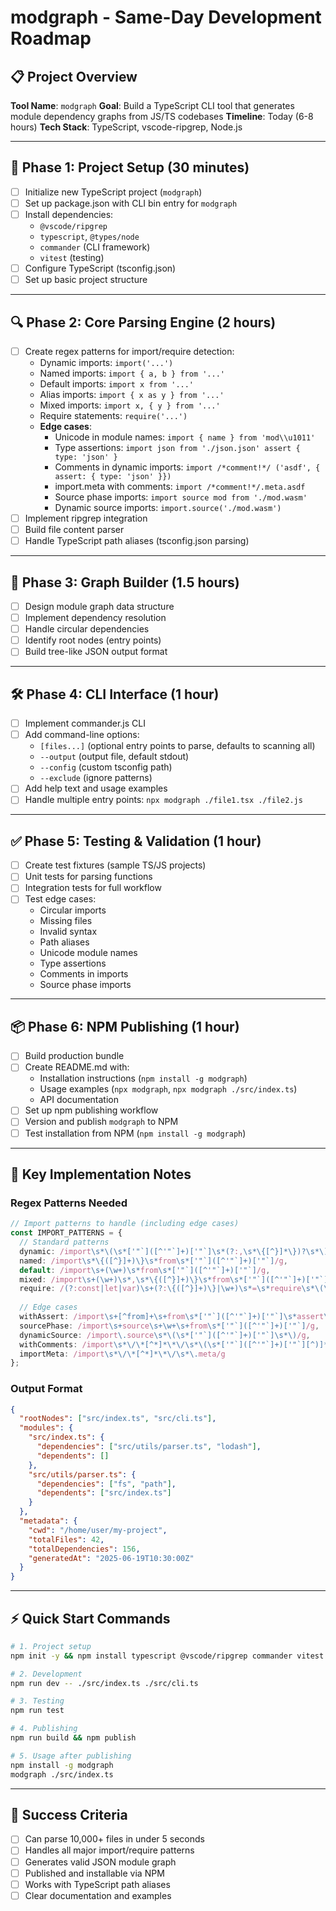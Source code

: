 # modgraph - Same-Day Development Roadmap

## 📋 Project Overview
**Tool Name**: `modgraph`
**Goal**: Build a TypeScript CLI tool that generates module dependency graphs from JS/TS codebases
**Timeline**: Today (6-8 hours)
**Tech Stack**: TypeScript, vscode-ripgrep, Node.js

---

## 🚀 Phase 1: Project Setup (30 minutes)
- [ ] Initialize new TypeScript project (`modgraph`)
- [ ] Set up package.json with CLI bin entry for `modgraph`
- [ ] Install dependencies:
  - `@vscode/ripgrep` 
  - `typescript`, `@types/node`
  - `commander` (CLI framework)
  - `vitest` (testing)
- [ ] Configure TypeScript (tsconfig.json)
- [ ] Set up basic project structure

---

## 🔍 Phase 2: Core Parsing Engine (2 hours)
- [ ] Create regex patterns for import/require detection:
  - Dynamic imports: `import('...')`
  - Named imports: `import { a, b } from '...'`
  - Default imports: `import x from '...'`
  - Alias imports: `import { x as y } from '...'`
  - Mixed imports: `import x, { y } from '...'`
  - Require statements: `require('...')`
  - **Edge cases**:
    - Unicode in module names: `import { name } from 'mod\\u1011'`
    - Type assertions: `import json from './json.json' assert { type: 'json' }`
    - Comments in dynamic imports: `import /*comment!*/ ('asdf', { assert: { type: 'json' }})`
    - import.meta with comments: `import /*comment!*/.meta.asdf`
    - Source phase imports: `import source mod from './mod.wasm'`
    - Dynamic source imports: `import.source('./mod.wasm')`
- [ ] Implement ripgrep integration
- [ ] Build file content parser
- [ ] Handle TypeScript path aliases (tsconfig.json parsing)

---

## 🌳 Phase 3: Graph Builder (1.5 hours)
- [ ] Design module graph data structure
- [ ] Implement dependency resolution
- [ ] Handle circular dependencies
- [ ] Identify root nodes (entry points)
- [ ] Build tree-like JSON output format

---

## 🛠 Phase 4: CLI Interface (1 hour)
- [ ] Implement commander.js CLI
- [ ] Add command-line options:
  - `[files...]` (optional entry points to parse, defaults to scanning all)
  - `--output` (output file, default stdout)
  - `--config` (custom tsconfig path)
  - `--exclude` (ignore patterns)
- [ ] Add help text and usage examples
- [ ] Handle multiple entry points: `npx modgraph ./file1.tsx ./file2.js`

---

## ✅ Phase 5: Testing & Validation (1 hour)
- [ ] Create test fixtures (sample TS/JS projects)
- [ ] Unit tests for parsing functions
- [ ] Integration tests for full workflow
- [ ] Test edge cases:
  - Circular imports
  - Missing files
  - Invalid syntax
  - Path aliases
  - Unicode module names
  - Type assertions
  - Comments in imports
  - Source phase imports

---

## 📦 Phase 6: NPM Publishing (1 hour)
- [ ] Build production bundle
- [ ] Create README.md with:
  - Installation instructions (`npm install -g modgraph`)
  - Usage examples (`npx modgraph`, `npx modgraph ./src/index.ts`)
  - API documentation
- [ ] Set up npm publishing workflow
- [ ] Version and publish `modgraph` to NPM
- [ ] Test installation from NPM (`npm install -g modgraph`)

---

## 🔧 Key Implementation Notes

### Regex Patterns Needed
```typescript
// Import patterns to handle (including edge cases)
const IMPORT_PATTERNS = {
  // Standard patterns
  dynamic: /import\s*\(\s*['"`]([^'"`]+)['"`]\s*(?:,\s*\{[^}]*\})?\s*\)/g,
  named: /import\s*\{([^}]+)\}\s*from\s*['"`]([^'"`]+)['"`]/g,
  default: /import\s+(\w+)\s*from\s*['"`]([^'"`]+)['"`]/g,
  mixed: /import\s+(\w+)\s*,\s*\{([^}]+)\}\s*from\s*['"`]([^'"`]+)['"`]/g,
  require: /(?:const|let|var)\s+(?:\{([^}]+)\}|\w+)\s*=\s*require\s*\(\s*['"`]([^'"`]+)['"`]\s*\)/g,
  
  // Edge cases
  withAssert: /import\s+[^from]+\s+from\s*['"`]([^'"`]+)['"`]\s*assert\s*\{[^}]*\}/g,
  sourcePhase: /import\s+source\s+\w+\s+from\s*['"`]([^'"`]+)['"`]/g,
  dynamicSource: /import\.source\s*\(\s*['"`]([^'"`]+)['"`]\s*\)/g,
  withComments: /import\s*\/\*[^*]*\*\/\s*\(\s*['"`]([^'"`]+)['"`][^)]*\)/g,
  importMeta: /import\s*\/\*[^*]*\*\/\s*\.meta/g
};
```

### Output Format
```json
{
  "rootNodes": ["src/index.ts", "src/cli.ts"],
  "modules": {
    "src/index.ts": {
      "dependencies": ["src/utils/parser.ts", "lodash"],
      "dependents": []
    },
    "src/utils/parser.ts": {
      "dependencies": ["fs", "path"],
      "dependents": ["src/index.ts"]
    }
  },
  "metadata": {
    "cwd": "/home/user/my-project",
    "totalFiles": 42,
    "totalDependencies": 156,
    "generatedAt": "2025-06-19T10:30:00Z"
  }
}
```

---

## ⚡ Quick Start Commands
```bash
# 1. Project setup
npm init -y && npm install typescript @vscode/ripgrep commander vitest

# 2. Development
npm run dev -- ./src/index.ts ./src/cli.ts

# 3. Testing
npm run test

# 4. Publishing
npm run build && npm publish

# 5. Usage after publishing
npm install -g modgraph
modgraph ./src/index.ts
```

---

## 🎯 Success Criteria
- [ ] Can parse 10,000+ files in under 5 seconds
- [ ] Handles all major import/require patterns
- [ ] Generates valid JSON module graph
- [ ] Published and installable via NPM
- [ ] Works with TypeScript path aliases
- [ ] Clear documentation and examples